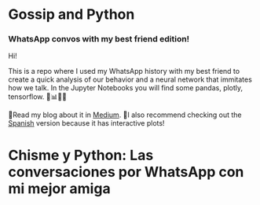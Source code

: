 # Gossip and Python
### WhatsApp convos with my best friend edition!

Hi! 

This is a repo where I used my WhatsApp history with my best friend to create a quick analysis of our behavior and a neural network that immitates how we talk. In the Jupyter Notebooks you will find some pandas, plotly, tensorflow. 🐍📊🐼🧠

📗Read my blog about it in [Medium](https://medium.com/@vivianamarquez/gossip-and-python-whatsapp-convos-with-my-best-friend-edition-665eac7855fa). 
🎨I also recommend checking out the [Spanish](http://vivianamarquez.com/ChismeYPython/) version because it has interactive plots!




# Chisme y Python: Las conversaciones por WhatsApp con mi mejor amiga
